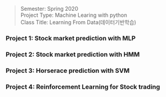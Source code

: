 > Semester: Spring 2020</br>
> Project Type: Machine Learing with python</br>
> Class Title: Learning From Data(데이터기반학습)

### Project 1: Stock market prediction with MLP

### Project 2: Stock market prediction with HMM

### Project 3: Horserace prediction with SVM

### Project 4: Reinforcement Learning for Stock trading
